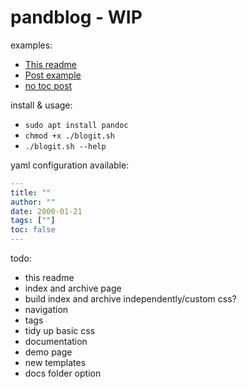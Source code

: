 # pandblog - WIP
examples:
- [This readme](https://frainfreeze.github.io/pandblog/)
- [Post example](https://frainfreeze.github.io/pandblog/posts/post0.html)
- [no toc post](https://frainfreeze.github.io/pandblog/posts/post1.html)

install & usage:
- `sudo apt install pandoc`
- `chmod +x ./blogit.sh`
- `./blogit.sh --help`

yaml configuration available:
```yaml
---
title: ""
author: ""
date: 2000-01-21
tags: [""]
toc: false
---
```

todo:
- this readme
- index and archive page
- build index and archive independently/custom css?
- navigation
- tags
- tidy up basic css
- documentation
- demo page
- new templates
- docs folder option